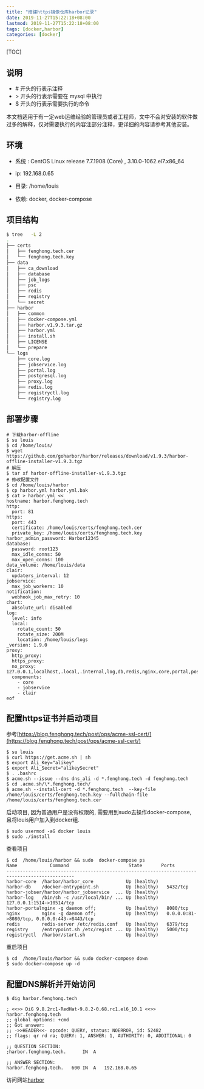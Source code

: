 ```yaml
---
title: "搭建https镜像仓库harbor记录"
date: 2019-11-27T15:22:18+08:00
lastmod: 2019-11-27T15:22:18+08:00
tags: [docker,harbor]
categories: [docker]
---
```


[TOC]
## 说明

- \# 开头的行表示注释
- \> 开头的行表示需要在 mysql 中执行
- $ 开头的行表示需要执行的命令

本文档适用于有一定web运维经验的管理员或者工程师，文中不会对安装的软件做过多的解释，仅对需要执行的内容注部分注释，更详细的内容请参考其他安装。

## 环境

- 系统 : CentOS Linux release 7.7.1908 (Core) , 3.10.0-1062.el7.x86_64

- ip: 192.168.0.65

- 目录: /home/louis

- 依赖: docker, docker-compose

## 项目结构

```bash
$ tree   -L 2
.
├── certs
│   ├── fenghong.tech.cer
│   └── fenghong.tech.key
├── data
│   ├── ca_download
│   ├── database
│   ├── job_logs
│   ├── psc
│   ├── redis
│   ├── registry
│   └── secret
├── harbor
│   ├── common
│   ├── docker-compose.yml
│   ├── harbor.v1.9.3.tar.gz
│   ├── harbor.yml
│   ├── install.sh
│   ├── LICENSE
│   └── prepare
└── logs
    ├── core.log
    ├── jobservice.log
    ├── portal.log
    ├── postgresql.log
    ├── proxy.log
    ├── redis.log
    ├── registryctl.log
    └── registry.log
```

## 部署步骤

```
# 下载harbor-offline
$ su louis
$ cd /home/louis/
$ wget https://github.com/goharbor/harbor/releases/download/v1.9.3/harbor-offline-installer-v1.9.3.tgz
# 解压
$ tar xf harbor-offline-installer-v1.9.3.tgz
# 修改配置文件
$ cd /home/louis/harbor
$ cp harbor.yml harbor.yml.bak
$ cat > harbor.yml <<
hostname: harbor.fenghong.tech 
http:
  port: 81
https:
  port: 443
  certificate: /home/louis/certs/fenghong.tech.cer
  private_key: /home/louis/certs/fenghong.tech.key
harbor_admin_password: Harbor12345
database:
  password: root123
  max_idle_conns: 50
  max_open_conns: 100
data_volume: /home/louis/data
clair:
  updaters_interval: 12
jobservice:
  max_job_workers: 10
notification:
  webhook_job_max_retry: 10
chart:
  absolute_url: disabled
log:
  level: info
  local:
    rotate_count: 50
    rotate_size: 200M
    location: /home/louis/logs
_version: 1.9.0
proxy:
  http_proxy:
  https_proxy:
  no_proxy: 127.0.0.1,localhost,.local,.internal,log,db,redis,nginx,core,portal,postgresql,jobservice,registry,registryctl,clair
  components:
    - core
    - jobservice
    - clair
eof
```

## 配置https证书并启动项目

参考[https://blog.fenghong.tech/post/ops/acme-ssl-cert/](https://blog.fenghong.tech/post/ops/acme-ssl-cert/)

```
$ su louis
$ curl https://get.acme.sh | sh
$ export Ali_Key="alikey"
$ export Ali_Secret="alikeySecret"
$ . .bashrc
$ acme.sh --issue --dns dns_ali -d *.fenghong.tech -d fenghong.tech
$ cd .acme.sh/\*.fenghong.tech/
$ acme.sh --install-cert -d *.fenghong.tech  --key-file /home/louis/certs/fenghong.tech.key --fullchain-file /home/louis/certs/fenghong.tech.cer
```

启动项目, 因为普通用户是没有权限的, 需要用到sudo去操作docker-compose, 且将louis用户加入到docker组.

```
$ sudo usermod -aG docker louis
$ sudo ./install
```

查看项目

```
$ cd  /home/louis/harbor && sudo  docker-compose ps 
Name            Command           	         State       Ports                   
-----------------------------------------------------------------------------------------------
harbor-core  /harbor/harbor_core            Up (healthy)                                         
harbor-db    /docker-entrypoint.sh          Up (healthy)   5432/tcp                             
harbor-jobser/harbor/harbor_jobservice  ... Up (healthy)                                         
harbor-log   /bin/sh -c /usr/local/bin/ ... Up (healthy)   127.0.0.1:1514->10514/tcp             
harbor-portalnginx -g daemon off;           Up (healthy)   8080/tcp                             
nginx        nginx -g daemon off;           Up (healthy)   0.0.0.0:81->8080/tcp, 0.0.0.0:443->8443/tcp
redis        redis-server /etc/redis.conf   Up (healthy)   6379/tcp                             
registry     /entrypoint.sh /etc/regist ... Up (healthy)   5000/tcp                             
registryctl  /harbor/start.sh               Up (healthy)     
```
重启项目

```
$ cd  /home/louis/harbor && sudo docker-compose down
$ sudo docker-compose up -d
```

## 配置DNS解析并开始访问

```
$ dig harbor.fenghong.tech 

; <<>> DiG 9.8.2rc1-RedHat-9.8.2-0.68.rc1.el6_10.1 <<>> harbor.fenghong.tech
;; global options: +cmd
;; Got answer:
;; ->>HEADER<<- opcode: QUERY, status: NOERROR, id: 52482
;; flags: qr rd ra; QUERY: 1, ANSWER: 1, AUTHORITY: 0, ADDITIONAL: 0

;; QUESTION SECTION:
;harbor.fenghong.tech.		IN	A

;; ANSWER SECTION:
harbor.fenghong.tech.	600	IN	A	192.168.0.65
```

访问网站[harbor](https://harbor.fenghong.tech)